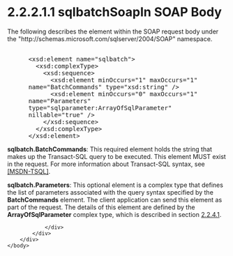 <html dir="LTR" xmlns:mshelp="http://msdn.microsoft.com/mshelp" xmlns:ddue="http://ddue.schemas.microsoft.com/authoring/2003/5" xmlns:xlink="http://www.w3.org/1999/xlink" xmlns:tool="http://www.microsoft.com/tooltip">
    <head>
        <meta http-equiv="Content-Type" content="text/html; CHARSET=utf-8"></meta>
        <meta name="save" content="history"></meta>
        <title>2.2.2.1.1 sqlbatchSoapIn SOAP Body</title>
        <xml>
            <mshelp:toctitle title="2.2.2.1.1 sqlbatchSoapIn SOAP Body"></mshelp:toctitle>
            <mshelp:rltitle title="[MS-SSNWS]: sqlbatchSoapIn SOAP Body"></mshelp:rltitle>
            <mshelp:keyword index="A" term="5cddd6c9-3099-4aaf-8142-4485610f4506"></mshelp:keyword>
            <mshelp:attr name="DCSext.ContentType" value="open specification"></mshelp:attr>
            <mshelp:attr name="AssetID" value="5cddd6c9-3099-4aaf-8142-4485610f4506"></mshelp:attr>
            <mshelp:attr name="TopicType" value="kbRef"></mshelp:attr>
            <mshelp:attr name="DCSext.Title" value="[MS-SSNWS]: sqlbatchSoapIn SOAP Body" />
        </xml>
    </head>
    <body>
        <div id="header">
            <h1 class="heading">2.2.2.1.1 sqlbatchSoapIn SOAP Body</h1>
        </div>
        <div id="mainSection">
            <div id="mainBody">
                <div id="allHistory" class="saveHistory"></div>
                <div id="sectionSection0" class="section" name="collapseableSection">
                    

<p>The following describes the element within the SOAP request
body under the &quot;http://schemas.microsoft.com/sqlserver/2004/SOAP&quot;
namespace.</p>

<dl>
<dd>
<div><pre>  
 &lt;xsd:element name=&quot;sqlbatch&quot;&gt;
   &lt;xsd:complexType&gt;
     &lt;xsd:sequence&gt;
       &lt;xsd:element minOccurs=&quot;1&quot; maxOccurs=&quot;1&quot; 
 name=&quot;BatchCommands&quot; type=&quot;xsd:string&quot; /&gt;
       &lt;xsd:element minOccurs=&quot;0&quot; maxOccurs=&quot;1&quot; 
 name=&quot;Parameters&quot; 
 type=&quot;sqlparameter:ArrayOfSqlParameter&quot; 
 nillable=&quot;true&quot; /&gt;
     &lt;/xsd:sequence&gt;
   &lt;/xsd:complexType&gt;
 &lt;/xsd:element&gt;
</pre></div>
</dd></dl>

<p><b>sqlbatch.BatchCommands</b>: This required element
holds the string that makes up the Transact-SQL query to be executed. This
element MUST exist in the request. For more information about Transact-SQL
syntax, see <a href="https://go.microsoft.com/fwlink/?LinkId=90148">[MSDN-TSQL]</a>.</p>

<p><b>sqlbatch.Parameters</b>: This optional element is
a complex type that defines the list of parameters associated with the query
syntax specified by the <b>BatchCommands</b> element. The client application
can send this element as part of the request. The details of this element are
defined by the <b>ArrayOfSqlParameter</b> complex type, which is described in
section <a href="9b1432a7-4b6a-4db5-9d29-dfc6a2bf2ef6.md">2.2.4.1</a>.</p>


                </div>
            </div>
        </div>
    </body>
</html>